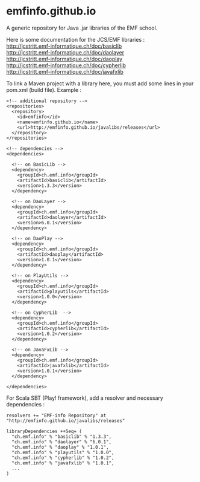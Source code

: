 # emfinfo.github.io
A generic repository for Java .jar libraries of the EMF school. 

Here is some documentation for the JCS/EMF libraries :<br>
http://jcstritt.emf-informatique.ch/doc/basiclib<br>
http://jcstritt.emf-informatique.ch/doc/daolayer<br>
http://jcstritt.emf-informatique.ch/doc/daoplay<br>
http://jcstritt.emf-informatique.ch/doc/cypherlib<br>
http://jcstritt.emf-informatique.ch/doc/javafxlib

To link a Maven project with a library here, you must add some lines in your pom.xml (build file). Example :

    <!-- additional repository -->  
    <repositories>
      <repository>
        <id>emfinfo</id>
        <name>emfinfo.github.io</name>
        <url>http://emfinfo.github.io/javalibs/releases</url>
      </repository>
    </repositories>      
    
    <!-- dependencies -->
    <dependencies>
      
      <!-- on BasicLib -->
      <dependency>       
        <groupId>ch.emf.info</groupId>
        <artifactId>basiclib</artifactId>
        <version>1.3.3</version>
      </dependency>
      
      <!-- on DaoLayer -->
      <dependency>       
        <groupId>ch.emf.info</groupId>
        <artifactId>daolayer</artifactId>
        <version>6.0.1</version>
      </dependency>
      
      <!-- on DaoPlay -->
      <dependency>       
        <groupId>ch.emf.info</groupId>
        <artifactId>daoplay</artifactId>
        <version>1.0.1</version>
      </dependency>      
      
      <!-- on PlayUtils -->
      <dependency>       
        <groupId>ch.emf.info</groupId>
        <artifactId>playutils</artifactId>
        <version>1.0.0</version>
      </dependency>  
            
      <!-- on CypherLib  -->
      <dependency>       
        <groupId>ch.emf.info</groupId>
        <artifactId>cypherlib</artifactId>
        <version>1.0.2</version>
      </dependency>       
      
      <!-- on JavaFxLib -->
      <dependency>       
        <groupId>ch.emf.info</groupId>
        <artifactId>javafxlib</artifactId>
        <version>1.0.1</version>
      </dependency>      
      
    </dependencies>

For Scala SBT (Play! framework), add a resolver and necessary dependencies :<br>

    resolvers += "EMF-info Repository" at "http://emfinfo.github.io/javalibs/releases"
    
    libraryDependencies ++Seq= (
      "ch.emf.info" % "basiclib" % "1.3.3", 
      "ch.emf.info" % "daolayer" % "6.0.1",
      "ch.emf.info" % "daoplay" % "1.0.1",
      "ch.emf.info" % "playutils" % "1.0.0",
      "ch.emf.info" % "cypherlib" % "1.0.2",
      "ch.emf.info" % "javafxlib" % "1.0.1",
      ...
    )    
